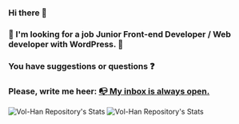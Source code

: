 ### Hi there 👋

### :eyes: I'm looking for a job Junior Front-end Developer / Web developer with WordPress. 🤔

### You have suggestions or questions :question: 

### Please, write me heer: <a href="mailto:v.m.hannibal@gmail.com" title="Write me">:mailbox_with_no_mail: My inbox is always open.</a>



![Vol-Han Repository's Stats](https://github-readme-stats.vercel.app/api/top-langs/?username=Vol-Han&theme=gray-green)
![Vol-Han Repository's Stats](https://github-readme-stats.vercel.app/api?username=Vol-Han&show_icons=true)
<!-- ### 😂 Here is a random joke :smirk:
![Jokes Card](https://readme-jokes.vercel.app/api) -->

